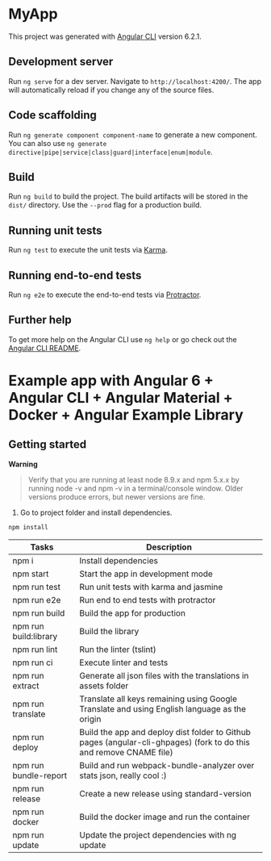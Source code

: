 # MyApp

This project was generated with [Angular CLI](https://github.com/angular/angular-cli) version 6.2.1.

## Development server

Run `ng serve` for a dev server. Navigate to `http://localhost:4200/`. The app will automatically reload if you change any of the source files.

## Code scaffolding

Run `ng generate component component-name` to generate a new component. You can also use `ng generate directive|pipe|service|class|guard|interface|enum|module`.

## Build

Run `ng build` to build the project. The build artifacts will be stored in the `dist/` directory. Use the `--prod` flag for a production build.

## Running unit tests

Run `ng test` to execute the unit tests via [Karma](https://karma-runner.github.io).

## Running end-to-end tests

Run `ng e2e` to execute the end-to-end tests via [Protractor](http://www.protractortest.org/).

## Further help

To get more help on the Angular CLI use `ng help` or go check out the [Angular CLI README](https://github.com/angular/angular-cli/blob/master/README.md).

# Example app with Angular 6 + Angular CLI + Angular Material + Docker + Angular Example Library

## Getting started

**Warning**

> Verify that you are running at least node 8.9.x and npm 5.x.x by running node -v and npm -v in a terminal/console window. Older versions produce errors, but newer versions are fine.

1. Go to project folder and install dependencies.
 ```bash
 npm install
 ```


Tasks                    | Description
-------------------------|---------------------------------------------------------------------------------------
npm i                    | Install dependencies
npm start                | Start the app in development mode
npm run test             | Run unit tests with karma and jasmine
npm run e2e              | Run end to end tests with protractor
npm run build            | Build the app for production
npm run build:library    | Build the library
npm run lint             | Run the linter (tslint)
npm run ci               | Execute linter and tests
npm run extract          | Generate all json files with the translations in assets folder
npm run translate        | Translate all keys remaining using Google Translate and using English language as the origin
npm run deploy           | Build the app and deploy dist folder to Github pages (angular-cli-ghpages) (fork to do this and remove CNAME file)
npm run bundle-report    | Build and run webpack-bundle-analyzer over stats json, really cool :)
npm run release          | Create a new release using standard-version
npm run docker           | Build the docker image and run the container
npm run update           | Update the project dependencies with ng update